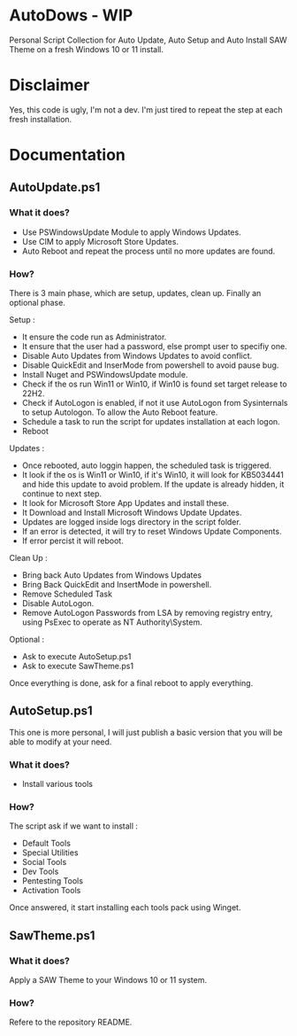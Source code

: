# AutoDows - WIP

Personal Script Collection for Auto Update, Auto Setup and Auto Install SAW Theme on a fresh Windows 10 or 11 install.

# Disclaimer

Yes, this code is ugly, I'm not a dev. I'm just tired to repeat the step at each fresh installation.

# Documentation

## AutoUpdate.ps1

### What it does?

- Use PSWindowsUpdate Module to apply Windows Updates.
- Use CIM to apply Microsoft Store Updates.
- Auto Reboot and repeat the process until no more updates are found.

### How?

There is 3 main phase, which are setup, updates, clean up. Finally an optional phase.

Setup :
- It ensure the code run as Administrator.
- It ensure that the user had a password, else prompt user to specifiy one.
- Disable Auto Updates from Windows Updates to avoid conflict.
- Disable QuickEdit and InserMode from powershell to avoid pause bug.
- Install Nuget and PSWindowsUpdate module.
- Check if the os run Win11 or Win10, if Win10 is found set target release to 22H2.
- Check if AutoLogon is enabled, if not it use AutoLogon from Sysinternals to setup Autologon. To allow the Auto Reboot feature.
- Schedule a task to run the script for updates installation at each logon.
- Reboot

Updates :
- Once rebooted, auto loggin happen, the scheduled task is triggered.
- It look if the os is Win11 or Win10, if it's Win10, it will look for KB5034441 and hide this update to avoid problem. If the update is already hidden, it continue to next step.
- It look for Microsoft Store App Updates and install these.
- It Download and Install Microsoft Windows Update Updates.
- Updates are logged inside logs directory in the script folder.
- If an error is detected, it will try to reset Windows Update Components.
- If error percist it will reboot.

Clean Up :
- Bring back Auto Updates from Windows Updates
- Bring Back QuickEdit and InsertMode in powershell.
- Remove Scheduled Task
- Disable AutoLogon.
- Remove AutoLogon Passwords from LSA by removing registry entry, using PsExec to operate as NT Authority\System.

Optional :
- Ask to execute AutoSetup.ps1
- Ask to execute SawTheme.ps1

Once everything is done, ask for a final reboot to apply everything.

## AutoSetup.ps1

This one is more personal, I will just publish a basic version that you will be able to modify at your need. 

### What it does?

- Install various tools

### How?

The script ask if we want to install :
- Default Tools
- Special Utilities
- Social Tools
- Dev Tools
- Pentesting Tools
- Activation Tools

Once answered, it start installing each tools pack using Winget.

## SawTheme.ps1

### What it does?

Apply a SAW Theme to your Windows 10 or 11 system.

### How?

Refere to the repository README.
